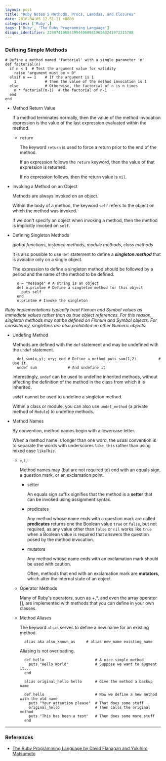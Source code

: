 ```yaml
---
layout: post
title: "Ruby Notes 5 Methods, Procs, Lambdas, and Closures"
date: 2016-04-05 12-51-11 +0800
categories: ['Ruby',]
tags: ['Ruby', 'The Ruby Programming Language']
disqus_identifier: 220874196843994406098196263241972315788
---
```

### Defining Simple Methods

    # Define a method named 'factorial' with a single parameter 'n'
    def factorial(n)
      if n < 1  # Test the argument value for validity
        raise "argument must be > 0"
      elsif n == 1    # If the argument is 1
        1             # then the value of the method invocation is 1
      else            # Otherwise, the factorial of n is n times
        n * factorial(n-1)  # the factorial of n-1
      end
    end

* Method Return Value

    If a method terminates normally, then the value of the method invocation expression is the value of the last expression evaluated within the method.

    * `return`

        The keyword `return` is used to force a return prior to the end of the method.

        If an expression follows the `return` keyword, then the value of that expression is returned.

        If no expression follows, then the return value is `nil`.

* Invoking a Method on an Object

    Methods are always invoked on an object.

    Within the body of a method, the keyword `self` refers to the object on which the method was invoked.

    If we don't specify an object when invoking a method, then the method is implicitly invoked on `self`.

* Defining Singleton Methods

    *global functions*, *instance methods*, *module methods*, *class methods*

    It is also possible to use `def` statement to define a ***singleton method*** that is avaiable only on a single object. 

    The expression to define a singleton method should be followed by a period and the name of the method to be defined.

        o = "message" # A string is an object
        def o.printme # Define a singleton method for this object
          puts self
        end
        o.printme # Invoke the singleton
*Ruby implementations typically treat Fixnum and Symbol values as immediate values rather than as true object references. For this reason, singleton methods may not be defined on Fixnum and Symbol objects. For consistency, singletons are also prohibited on other Numeric objects.*

* Undefing Method

    Methods are defined with the `def` statement and may be undefined with the `undef` statement.

        def sum(x,y); x+y; end # Define a method puts sum(1,2)          # Use it
        undef sum              # And undefine it

    Interestingly, `undef` can be used to undefine inherited methods, without affecting the definition of the method in the class from which it is inherited.

    `undef` cannot be used to undefine a singleton method.

    Within a class or module, you can also use `undef_method` (a private method of `Module`) to undefine methods.

* Method Names

    By convention, method names begin with a lowercase letter.

    When a method name is longer than one word, the usual convention is to separate the words with underscores `like_this` rather than using mixed case `likeThis`.

    * `=`,`?`,`!`

        Method names may (but are not required to) end with an equals sign, a question mark, or an exclamation point.

        * setter

            An equals sign suffix signifies that the method is a **setter** that can be invoked using assignment syntax.

        * predicates

            Any method whose name ends with a question mark are called **predicates** returns one the Boolean value `true` or `false`, but not required, as any value other than `false` or `nil` works like `true` when a Boolean value is required that answers the question posed by the method invocation.

        * mutators

            Any method whose name ends with an exclamation mark should be used with caution.

            Often, methods that end with an exclamation mark are **mutators**, which alter the internal state of an object.

    * Operator Methods

        Many of Ruby's operators, sucn as +,*, and even the array operator [], are implemented with methods that you can define in your own classes.

    * Method Aliases

        The keyword `alias` serves to define a new name for an existing method.

            alias aka also_known_as     # alias new_name existing_name

        Aliasing is not overloading.

            def hello                       # A nice simple method
              puts "Hello World"            # Suppose we want to augment it...
            end                             
                                            
            alias original_hello hello      # Give the method a backup name
                                            
            def hello                       # Now we define a new method with the old name
              puts "Your attention please"  # That does some stuff
              original_hello                # Then calls the original method
              puts "This has been a test"   # Then does some more stuff
            end

* * *

### References

* [The Ruby Programming Language by David Flanagan and Yukihiro Matsumoto](http://www.amazon.com/Ruby-Programming-Language-David-Flanagan/dp/0596516177/ref=sr_1_1?ie=UTF8&qid=1459784613&sr=8-1&keywords=The+Ruby+Programming+Language)
